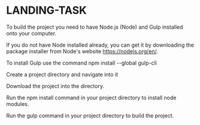 # LANDING-TASK
To build the project you need to have Node.js (Node) and Gulp installed onto your computer.

If you do not have Node installed already, you can get it by downloading the package installer from Node's website https://nodejs.org/en/.

To install Gulp use the command npm install --global gulp-cli

Create a project directory and navigate into it

Download the project into the directory.

Run the npm install command in your project directory to install node modules.

Run the gulp command in your project directory to build the project.
